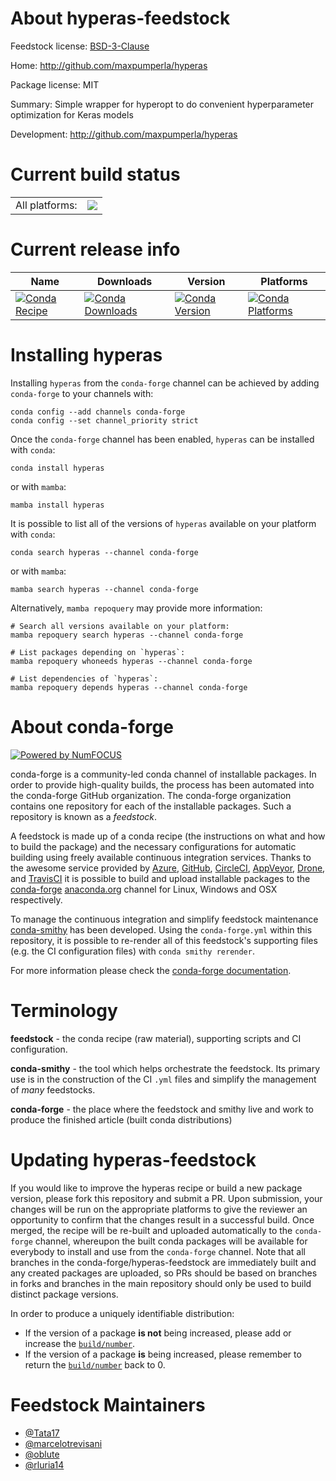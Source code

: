 About hyperas-feedstock
=======================

Feedstock license: [BSD-3-Clause](https://github.com/conda-forge/hyperas-feedstock/blob/main/LICENSE.txt)

Home: http://github.com/maxpumperla/hyperas

Package license: MIT

Summary: Simple wrapper for hyperopt to do convenient hyperparameter optimization for Keras models

Development: http://github.com/maxpumperla/hyperas

Current build status
====================


<table><tr><td>All platforms:</td>
    <td>
      <a href="https://dev.azure.com/conda-forge/feedstock-builds/_build/latest?definitionId=7475&branchName=main">
        <img src="https://dev.azure.com/conda-forge/feedstock-builds/_apis/build/status/hyperas-feedstock?branchName=main">
      </a>
    </td>
  </tr>
</table>

Current release info
====================

| Name | Downloads | Version | Platforms |
| --- | --- | --- | --- |
| [![Conda Recipe](https://img.shields.io/badge/recipe-hyperas-green.svg)](https://anaconda.org/conda-forge/hyperas) | [![Conda Downloads](https://img.shields.io/conda/dn/conda-forge/hyperas.svg)](https://anaconda.org/conda-forge/hyperas) | [![Conda Version](https://img.shields.io/conda/vn/conda-forge/hyperas.svg)](https://anaconda.org/conda-forge/hyperas) | [![Conda Platforms](https://img.shields.io/conda/pn/conda-forge/hyperas.svg)](https://anaconda.org/conda-forge/hyperas) |

Installing hyperas
==================

Installing `hyperas` from the `conda-forge` channel can be achieved by adding `conda-forge` to your channels with:

```
conda config --add channels conda-forge
conda config --set channel_priority strict
```

Once the `conda-forge` channel has been enabled, `hyperas` can be installed with `conda`:

```
conda install hyperas
```

or with `mamba`:

```
mamba install hyperas
```

It is possible to list all of the versions of `hyperas` available on your platform with `conda`:

```
conda search hyperas --channel conda-forge
```

or with `mamba`:

```
mamba search hyperas --channel conda-forge
```

Alternatively, `mamba repoquery` may provide more information:

```
# Search all versions available on your platform:
mamba repoquery search hyperas --channel conda-forge

# List packages depending on `hyperas`:
mamba repoquery whoneeds hyperas --channel conda-forge

# List dependencies of `hyperas`:
mamba repoquery depends hyperas --channel conda-forge
```


About conda-forge
=================

[![Powered by
NumFOCUS](https://img.shields.io/badge/powered%20by-NumFOCUS-orange.svg?style=flat&colorA=E1523D&colorB=007D8A)](https://numfocus.org)

conda-forge is a community-led conda channel of installable packages.
In order to provide high-quality builds, the process has been automated into the
conda-forge GitHub organization. The conda-forge organization contains one repository
for each of the installable packages. Such a repository is known as a *feedstock*.

A feedstock is made up of a conda recipe (the instructions on what and how to build
the package) and the necessary configurations for automatic building using freely
available continuous integration services. Thanks to the awesome service provided by
[Azure](https://azure.microsoft.com/en-us/services/devops/), [GitHub](https://github.com/),
[CircleCI](https://circleci.com/), [AppVeyor](https://www.appveyor.com/),
[Drone](https://cloud.drone.io/welcome), and [TravisCI](https://travis-ci.com/)
it is possible to build and upload installable packages to the
[conda-forge](https://anaconda.org/conda-forge) [anaconda.org](https://anaconda.org/)
channel for Linux, Windows and OSX respectively.

To manage the continuous integration and simplify feedstock maintenance
[conda-smithy](https://github.com/conda-forge/conda-smithy) has been developed.
Using the ``conda-forge.yml`` within this repository, it is possible to re-render all of
this feedstock's supporting files (e.g. the CI configuration files) with ``conda smithy rerender``.

For more information please check the [conda-forge documentation](https://conda-forge.org/docs/).

Terminology
===========

**feedstock** - the conda recipe (raw material), supporting scripts and CI configuration.

**conda-smithy** - the tool which helps orchestrate the feedstock.
                   Its primary use is in the construction of the CI ``.yml`` files
                   and simplify the management of *many* feedstocks.

**conda-forge** - the place where the feedstock and smithy live and work to
                  produce the finished article (built conda distributions)


Updating hyperas-feedstock
==========================

If you would like to improve the hyperas recipe or build a new
package version, please fork this repository and submit a PR. Upon submission,
your changes will be run on the appropriate platforms to give the reviewer an
opportunity to confirm that the changes result in a successful build. Once
merged, the recipe will be re-built and uploaded automatically to the
`conda-forge` channel, whereupon the built conda packages will be available for
everybody to install and use from the `conda-forge` channel.
Note that all branches in the conda-forge/hyperas-feedstock are
immediately built and any created packages are uploaded, so PRs should be based
on branches in forks and branches in the main repository should only be used to
build distinct package versions.

In order to produce a uniquely identifiable distribution:
 * If the version of a package **is not** being increased, please add or increase
   the [``build/number``](https://docs.conda.io/projects/conda-build/en/latest/resources/define-metadata.html#build-number-and-string).
 * If the version of a package **is** being increased, please remember to return
   the [``build/number``](https://docs.conda.io/projects/conda-build/en/latest/resources/define-metadata.html#build-number-and-string)
   back to 0.

Feedstock Maintainers
=====================

* [@Tata17](https://github.com/Tata17/)
* [@marcelotrevisani](https://github.com/marcelotrevisani/)
* [@oblute](https://github.com/oblute/)
* [@rluria14](https://github.com/rluria14/)

